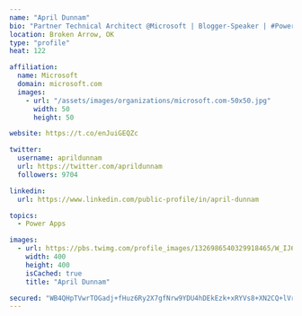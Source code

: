 ```yaml
---
name: "April Dunnam"
bio: "Partner Technical Architect @Microsoft | Blogger-Speaker | #PowerApps, #PowerAutomate, #Office365, #SharePoint | #WIT | #Karaoke Queen"
location: Broken Arrow, OK
type: "profile"
heat: 122

affiliation:
  name: Microsoft
  domain: microsoft.com
  images:
    - url: "/assets/images/organizations/microsoft.com-50x50.jpg"
      width: 50
      height: 50

website: https://t.co/enJuiGEQZc

twitter:
  username: aprildunnam
  url: https://twitter.com/aprildunnam
  followers: 9704

linkedin:
  url: https://www.linkedin.com/public-profile/in/april-dunnam

topics:
  - Power Apps

images:
  - url: https://pbs.twimg.com/profile_images/1326986540329918465/W_IJ6Ih2_400x400.jpg
    width: 400
    height: 400
    isCached: true
    title: "April Dunnam"

secured: "WB4QHpTVwrTOGadj+fHuz6Ry2X7gfNrw9YDU4hDEkEzk+xRYVs8+XN2CQ+lVraF8PyTlvcvq+Dp5rn6cWuKdFyWfo5C1dZlw1wNQU7stJxuCJGD35FjwuxGsePV4QWs3zZgppH9bLSb4TEkzXkGdotN0dhRvUUfyu/CwEzpQcfvuRt71gxjcbiYQz6SDjvP7KXKhkVStGg7TfIQeyU+rJXvrxezV6WPylgpTospGHzLawEFhjD2h02j8iE4Z2hYFlGN/DuS/RJ+cAhoYLeaccycaBugmFXU4g/CeE/552xEP7Vcmiu06LLzFIvAemBXctFkKRKRv8FUAub6F2cCf4jLnsfsCgK2rOzT5EiMVW8Bo2JrdSa5FnFjxkXNZ98n/MkwFDKH4WVknJLk5KA5M0RIcNZsPDeMOQN5457a1L/g=;uGzrOvuftB/MP7vpNuWHjA=="
---
```


